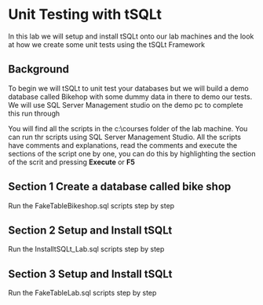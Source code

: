 # Unit Testing with tSQLt

In this lab we will setup and install tSQLt onto our lab machines and
the look at how we create some unit tests using the tSQLt Framework

## Background

To begin we will tSQLt to unit test your databases but we will build a
demo database called Bikehop with some dummy data in there to demo our
tests. We will use SQL Server Management studio on the demo pc to complete this run through

You will find all the scripts in the c:\courses folder of the lab machine. You can run thr scripts using SQL Server Management Studio. All the scripts have comments and explanations, read the comments and execute the sections of the script one by one, you can do this by highlighting the section of the scrit and pressing **Execute** or **F5**



## Section 1 Create a database called bike shop

Run the FakeTableBikeshop.sql scripts step by step

## Section 2 Setup and Install tSQLt

Run the InstalltSQLt_Lab.sql scripts step by step



## Section 3 Setup and Install tSQLt

Run the FakeTableLab.sql scripts step by step
